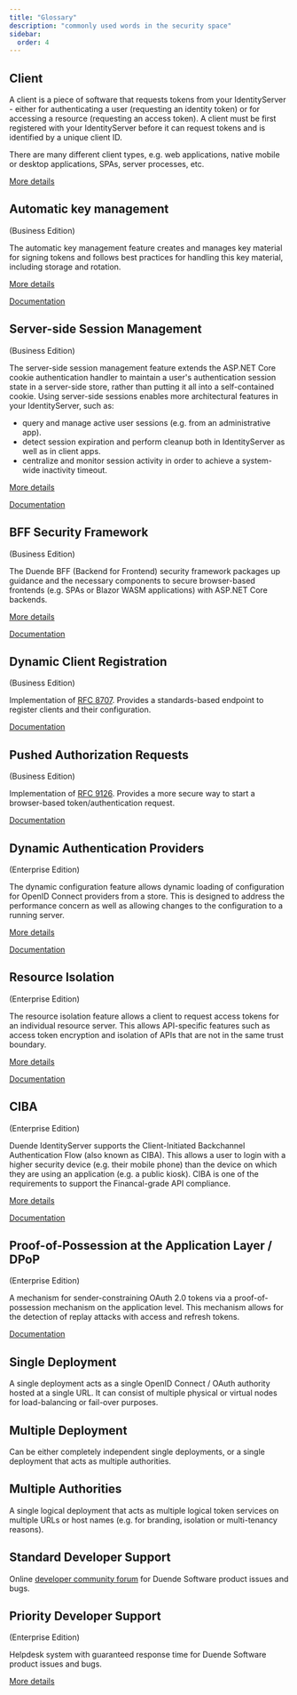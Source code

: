 ```yaml
---
title: "Glossary"
description: "commonly used words in the security space"
sidebar:
  order: 4
---
```


## Client

A client is a piece of software that requests tokens from your IdentityServer - either for authenticating a user (requesting an identity token) or for accessing a resource (requesting an access token). A client must be first registered with your IdentityServer before it can request tokens and is identified by a unique client ID.

There are many different client types, e.g. web applications, native mobile or desktop applications, SPAs, server processes, etc.

[More details](../identityserver/v7/fundamentals/clients)

## Automatic key management
(Business Edition)

The automatic key management feature creates and manages key material for signing tokens and follows best practices for handling this key material, including storage and rotation.

[More details](https://blog.duendesoftware.com/posts/20201028_key_management/)

[Documentation](../identityserver/v7/fundamentals/key_management#automatic-key-management)


## Server-side Session Management
(Business Edition)

The server-side session management feature extends the ASP.NET Core cookie authentication handler to maintain a user's authentication session state in a server-side store, rather than putting it all into a self-contained cookie. Using server-side sessions enables more architectural features in your IdentityServer, such as:

* query and manage active user sessions (e.g. from an administrative app).
* detect session expiration and perform cleanup both in IdentityServer as well as in client apps.
* centralize and monitor session activity in order to achieve a system-wide inactivity timeout.

[More details](https://blog.duendesoftware.com/posts/20220406_session_management/)

[Documentation](../identityserver/v7/ui/server_side_sessions)

## BFF Security Framework
(Business Edition)

The Duende BFF (Backend for Frontend) security framework packages up guidance and the necessary components to secure browser-based frontends (e.g. SPAs or Blazor WASM applications) with ASP.NET Core backends.

[More details](https://blog.duendesoftware.com/posts/20210326_bff/)

[Documentation](../bff/v3)

## Dynamic Client Registration
(Business Edition)

Implementation of [RFC 8707](https://tools.ietf.org/html/rfc8707). Provides a standards-based endpoint to register clients and their configuration.

[Documentation](../identityserver/v7/configuration)

## Pushed Authorization Requests
(Business Edition)

Implementation of [RFC 9126](https://www.rfc-editor.org/rfc/rfc9126.html). Provides a more secure way to start a browser-based token/authentication request.

[Documentation](/identityserver/v7/tokens/par)


## Dynamic Authentication Providers
(Enterprise Edition)

The dynamic configuration feature allows dynamic loading of configuration for OpenID Connect providers from a store.
This is designed to address the performance concern as well as allowing changes to the configuration to a running server.

[More details](https://blog.duendesoftware.com/posts/20210517_dynamic_providers/)

[Documentation](/identityserver/v7/ui/login/dynamicproviders)


## Resource Isolation
(Enterprise Edition)

The resource isolation feature allows a client to request access tokens for an individual resource server.
This allows API-specific features such as access token encryption and isolation of APIs that are not in the same trust boundary.

[More details](https://blog.duendesoftware.com/posts/20201230_resource_isolation/)

[Documentation](../identityserver/v7/fundamentals/resources/isolation)


## CIBA
(Enterprise Edition)

Duende IdentityServer supports the Client-Initiated Backchannel Authentication Flow (also known as CIBA).
This allows a user to login with a higher security device (e.g. their mobile phone) than the device on which they are using an application (e.g. a public kiosk).
CIBA is one of the requirements to support the Financal-grade API compliance.

[More details](https://blog.duendesoftware.com/posts/20220107_ciba/)

[Documentation](../identityserver/v7/ui/ciba)

## Proof-of-Possession at the Application Layer / DPoP
(Enterprise Edition)

A mechanism for sender-constraining OAuth 2.0 tokens via a proof-of-possession mechanism on the application level. This mechanism allows for the detection of replay attacks with access and refresh tokens.

[Documentation](../identityserver/v7/tokens/pop)

## Single Deployment
A single deployment acts as a single OpenID Connect / OAuth authority hosted at a single URL. It can consist of multiple physical or virtual nodes for load-balancing or fail-over purposes.

## Multiple Deployment
Can be either completely independent single deployments, or a single deployment that acts as multiple authorities.

## Multiple Authorities
A single logical deployment that acts as multiple logical token services on multiple URLs or host names (e.g. for branding, isolation or multi-tenancy reasons).

## Standard Developer Support
Online [developer community forum](https://github.com/DuendeSoftware/community/discussions) for Duende Software product issues and bugs.


## Priority Developer Support
(Enterprise Edition)

Helpdesk system with guaranteed response time for Duende Software product issues and bugs.

[More details](https://duendesoftware.com/license/PrioritySupportLicense.pdf)
